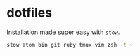 # dotfiles

Installation made super easy with `stow`.

```bash
stow atom bin git ruby tmux vim zsh -t ~
```
